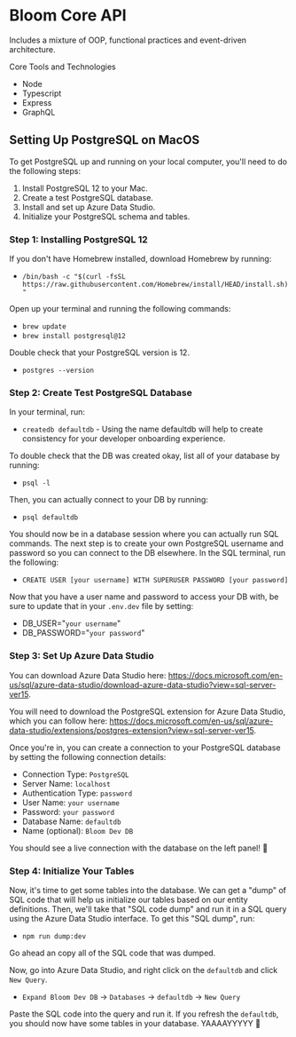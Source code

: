 # Bloom Core API

Includes a mixture of OOP, functional practices and event-driven architecture.

Core Tools and Technologies

- Node
- Typescript
- Express
- GraphQL

## Setting Up PostgreSQL on MacOS

To get PostgreSQL up and running on your local computer, you'll need to do the following steps:

1. Install PostgreSQL 12 to your Mac.
2. Create a test PostgreSQL database.
3. Install and set up Azure Data Studio.
4. Initialize your PostgreSQL schema and tables.

### Step 1: Installing PostgreSQL 12

If you don't have Homebrew installed, download Homebrew by running:

- `/bin/bash -c "$(curl -fsSL https://raw.githubusercontent.com/Homebrew/install/HEAD/install.sh)"`

Open up your terminal and running the following commands:

- `brew update`
- `brew install postgresql@12`

Double check that your PostgreSQL version is 12.

- `postgres --version`

### Step 2: Create Test PostgreSQL Database

In your terminal, run:

- `createdb defaultdb` - Using the name defaultdb will help to create consistency for your developer onboarding experience.

To double check that the DB was created okay, list all of your database by running:

- `psql -l`

Then, you can actually connect to your DB by running:

- `psql defaultdb`

You should now be in a database session where you can actually run SQL commands. The next step is to create your own PostgreSQL username and password so you can connect to the DB elsewhere. In the SQL terminal, run the following:

- `CREATE USER [your username] WITH SUPERUSER PASSWORD [your password]`

Now that you have a user name and password to access your DB with, be sure to update that in your `.env.dev` file by setting:

- DB_USER="`your username`"
- DB_PASSWORD="`your password`"

### Step 3: Set Up Azure Data Studio

You can download Azure Data Studio here: https://docs.microsoft.com/en-us/sql/azure-data-studio/download-azure-data-studio?view=sql-server-ver15.

You will need to download the PostgreSQL extension for Azure Data Studio, which you can follow here: https://docs.microsoft.com/en-us/sql/azure-data-studio/extensions/postgres-extension?view=sql-server-ver15.

Once you're in, you can create a connection to your PostgreSQL database by setting the following connection details:

- Connection Type: `PostgreSQL`
- Server Name: `localhost`
- Authentication Type: `password`
- User Name: `your username`
- Password: `your password`
- Database Name: `defaultdb`
- Name (optional): `Bloom Dev DB`

You should see a live connection with the database on the left panel! 🤪

### Step 4: Initialize Your Tables

Now, it's time to get some tables into the database. We can get a "dump" of SQL code that will help us initialize our tables based on our entity definitions. Then, we'll take that "SQL code dump" and run it in a SQL query using the Azure Data Studio interface. To get this "SQL dump", run:

- `npm run dump:dev`

Go ahead an copy all of the SQL code that was dumped.

Now, go into Azure Data Studio, and right click on the `defaultdb` and click `New Query`.

- `Expand Bloom Dev DB` -> `Databases` -> `defaultdb` -> `New Query`

Paste the SQL code into the query and run it. If you refresh the `defaultdb`, you should now have some tables in your database. YAAAAYYYYY 🎉
